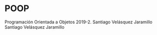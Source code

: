 # POOP
Programación Orientada a Objetos 2019-2.
Santiago Velásquez Jaramillo
Santiago Velásquez Jaramillo
